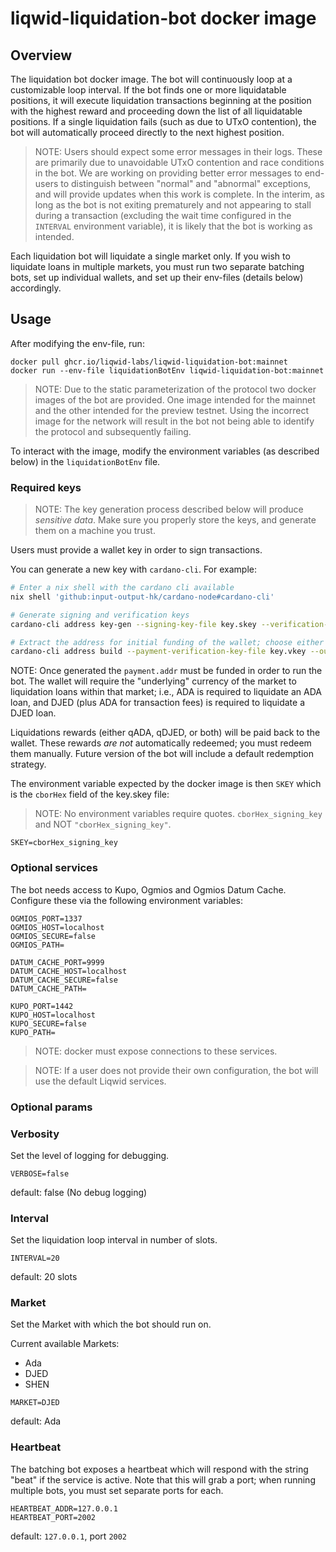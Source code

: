 # liqwid-liquidation-bot docker image

## Overview

The liquidation bot docker image. The bot will continuously loop at a
customizable loop interval. If the bot finds one or more liquidatable positions,
it will execute liquidation transactions beginning at the position with the
highest reward and proceeding down the list of all liquidatable positions.
If a single liquidation fails (such as due to UTxO contention), the bot will
automatically proceed directly to the next highest position.

> NOTE: Users should expect some error messages in their logs. These are
> primarily due to unavoidable UTxO contention and race conditions in the bot.
> We are working on providing better error messages to end-users to distinguish
> between "normal" and "abnormal" exceptions, and will provide updates when this
> work is complete. In the interim, as long as the bot is not exiting prematurely
> and not appearing to stall during a transaction (excluding the wait time
> configured in the `INTERVAL` environment variable), it is likely that the bot is
> working as intended.

Each liquidation bot will liquidate a single market only. If you wish to liquidate
loans in multiple markets, you must run two separate batching bots, set up
individual wallets, and set up their env-files (details below) accordingly.

## Usage

After modifying the env-file, run:

```
docker pull ghcr.io/liqwid-labs/liqwid-liquidation-bot:mainnet
docker run --env-file liquidationBotEnv liqwid-liquidation-bot:mainnet
```

> NOTE: Due to the static parameterization of the protocol two docker images of the
> bot are provided. One image intended for the mainnet and the other intended for
> the preview testnet. Using the incorrect image for the network will result in the
> bot not being able to identify the protocol and subsequently failing.

To interact with the image, modify the environment variables (as described below)
in the `liquidationBotEnv` file.

### Required keys

> NOTE: The key generation process described below will produce _sensitive data_.
> Make sure you properly store the keys, and generate them on a machine you trust.

Users must provide a wallet key in order to sign transactions.

You can generate a new key with `cardano-cli`. For example:

```sh
# Enter a nix shell with the cardano cli available
nix shell 'github:input-output-hk/cardano-node#cardano-cli'

# Generate signing and verification keys
cardano-cli address key-gen --signing-key-file key.skey --verification-key-file key.vkey

# Extract the address for initial funding of the wallet; choose either the mainnet or `preview` testnet via the last option.
cardano-cli address build --payment-verification-key-file key.vkey --out-file payment.addr [--mainnet | --testnet-magic 2]
```

NOTE: Once generated the `payment.addr` must be funded in order to run the bot.
The wallet will require the "underlying" currency of the market to liquidation
loans within that market; i.e., ADA is required to liquidate an ADA loan, and
DJED (plus ADA for transaction fees) is required to liquidate a DJED loan.

Liquidations rewards (either qADA, qDJED, or both) will be paid back to the wallet.
These rewards _are not_ automatically redeemed; you must redeem them manually.
Future version of the bot will include a default redemption strategy.

The environment variable expected by the docker image is then `SKEY` which is the `cborHex` field of the key.skey file:

> NOTE: No environment variables require quotes. `cborHex_signing_key` and NOT `"cborHex_signing_key"`.

```
SKEY=cborHex_signing_key
```

### Optional services

The bot needs access to Kupo, Ogmios and Ogmios Datum Cache.
Configure these via the following environment variables:

```
OGMIOS_PORT=1337
OGMIOS_HOST=localhost
OGMIOS_SECURE=false
OGMIOS_PATH=

DATUM_CACHE_PORT=9999
DATUM_CACHE_HOST=localhost
DATUM_CACHE_SECURE=false
DATUM_CACHE_PATH=

KUPO_PORT=1442
KUPO_HOST=localhost
KUPO_SECURE=false
KUPO_PATH=
```

> NOTE: docker must expose connections to these services.

> NOTE: If a user does not provide their own configuration, the bot will use the default Liqwid services.

### Optional params

### Verbosity

Set the level of logging for debugging.

```
VERBOSE=false
```

default: false (No debug logging)

### Interval

Set the liquidation loop interval in number of slots.

```
INTERVAL=20
```

default: 20 slots

### Market

Set the Market with which the bot should run on.

Current available Markets:
- Ada
- DJED
- SHEN

```
MARKET=DJED
```

default: Ada

### Heartbeat

The batching bot exposes a heartbeat which will respond with the string "beat" if the service
is active. Note that this will grab a port; when running multiple bots, you must set separate ports
for each.

```
HEARTBEAT_ADDR=127.0.0.1
HEARTBEAT_PORT=2002
```

default: `127.0.0.1`, port `2002`
